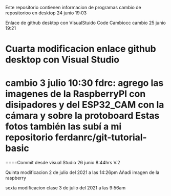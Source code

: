 
Este repositorio contienen informacion de programas
cambio de repositorioo en desktop 24 junio 19:03

Enlace de github desktop con VisualStuido Code
 Cambiocc
cambio 25 junio 19:21



Cuarta modificacion enlace github desktop con Visual Studio
=======
cambio 3 julio 10:30 fdrc: agrego las imagenes de la RaspberryPI con disipadores y del ESP32_CAM con la cámara y sobre la protoboard
Estas fotos también las subí a mi repositorio  ferdanrc/git-tutorial-basic 
===
====Commit desde visual Studio 26 junio 8:44hrs V.2


Quinta modificacion 2 de julio del 2021 a las 14:26pm 
Añadì imagen de la raspberry 

sexta modificacion clase 3 de julio del 2021 a las 9:56am












 
